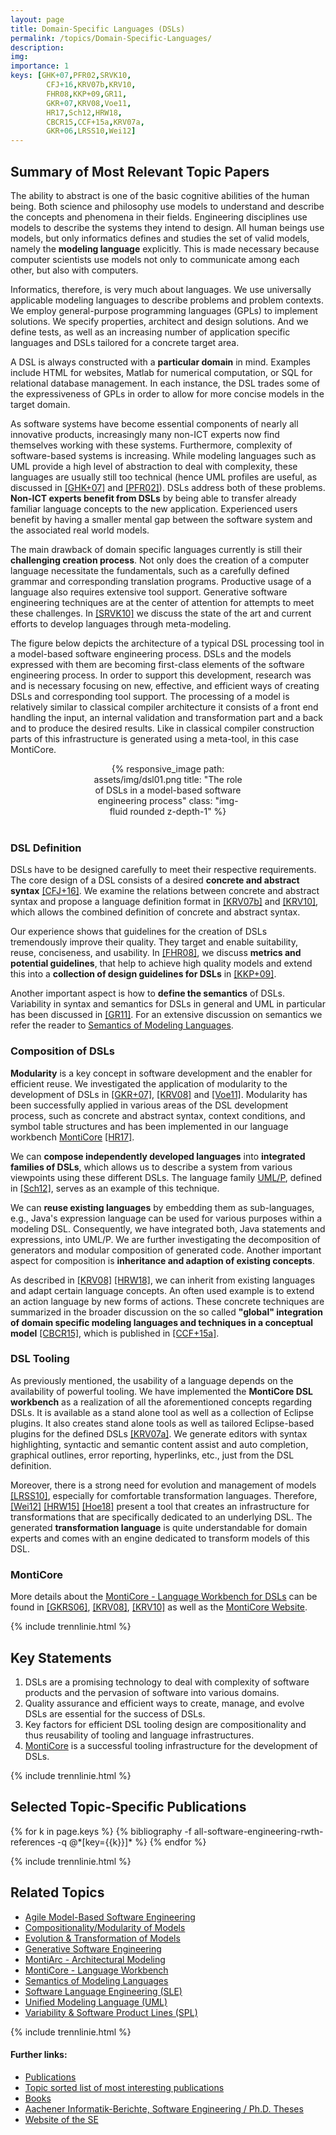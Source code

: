 ```yaml
---
layout: page
title: Domain-Specific Languages (DSLs)
permalink: /topics/Domain-Specific-Languages/
description: 
img: 
importance: 1
keys: [GHK+07,PFR02,SRVK10,
        CFJ+16,KRV07b,KRV10,
        FHR08,KKP+09,GR11,
        GKR+07,KRV08,Voe11,
        HR17,Sch12,HRW18,
        CBCR15,CCF+15a,KRV07a,
        GKR+06,LRSS10,Wei12]
---
```


## Summary of Most Relevant Topic Papers

The ability to abstract is one of the basic cognitive abilities of the human
being. Both science and philosophy use models to
understand and describe the concepts and phenomena in their fields. Engineering
disciplines use models to describe the systems they intend to design.
All human beings use
models, but only informatics defines and studies the set of valid models,
namely the **modeling language** explicitly.
This is made necessary because computer
scientists use models not only to communicate among each other, but also with
computers.

Informatics, therefore, is very much about languages. We use
universally applicable modeling languages to describe problems and problem
contexts. We employ general-purpose programming languages (GPLs) to
implement solutions. We specify properties, architect and design solutions.
And we define tests, as well as an increasing number of application specific
languages and DSLs tailored for a concrete target area.

A DSL is always constructed with a **particular domain** in mind. Examples include
HTML for websites, Matlab for numerical computation, or SQL for relational
database management. In each instance, the DSL trades some of the expressiveness
of GPLs in order to allow for more concise models in the target domain.

As software systems have become essential components of nearly all
innovative products, increasingly many non-ICT experts now find themselves
working with these systems. Furthermore, complexity of software-based
systems is increasing.
While modeling languages such as UML provide a high level of abstraction to
deal with complexity, these languages are usually still too technical (hence
UML profiles are useful, as discussed in [[GHK+07]](#GHK+07) and [[PFR02]](#PFR02)).
DSLs address both of these problems. **Non-ICT experts benefit from DSLs**
by
being able to transfer already familiar language concepts to the new
application. Experienced users benefit by having a smaller mental gap
between the software system and the associated real world models.

The main drawback of domain specific languages currently is still their
**challenging creation process**. Not only does the creation of a computer
language
necessitate the fundamentals, such as a carefully defined grammar and
corresponding translation programs. Productive usage of a language also
requires
extensive tool support. Generative software engineering techniques are at the
center of attention for attempts to meet these challenges. In [[SRVK10]](#SRVK10) we
discuss the state of the art and current efforts to develop languages through
meta-modeling.

The figure below depicts the architecture of a typical DSL processing tool
in a model-based software engineering
process. DSLs and the models expressed with them are becoming first-class
elements of the software engineering process. In order to support this
development, research was and is necessary focusing on new, effective, and efficient ways
of creating DSLs and corresponding tool support.
The processing of a model is relatively similar to classical compiler
architecture it consists of a front end handling the input,
an internal validation and transformation part and a back and
to produce the desired results. Like in classical compiler construction
parts of this infrastructure is generated using a meta-tool, in this
case MontiCore.


<center>
<div class="row" style="width: 50%">
    <div class="col-sm mt-3 mt-md-0">
        {% responsive_image path: assets/img/dsl01.png 
        title: "The role of DSLs in a model-based software engineering process" 
        class: "img-fluid rounded z-depth-1" %}
    </div>
</div>
</center>
<br />

### DSL Definition

DSLs have to be designed carefully to meet their respective requirements. The
core design of a DSL consists of a desired **concrete and abstract syntax**
[[CFJ+16]](#CFJ+16). We examine the relations between concrete and abstract syntax
and propose a language definition format in [[KRV07b]](#KRV07b) and [[KRV10]](#KRV10),
which allows the combined definition of concrete and abstract syntax.

Our experience shows that guidelines for the creation of DSLs
tremendously improve their quality. They target and enable suitability,
reuse, conciseness, and usability. 
In [[FHR08]](#FHR08), we discuss **metrics and potential guidelines**, that help to
achieve high quality models and extend this into a **collection of design
guidelines for DSLs** in [[KKP+09]](#KKP+09).

Another important aspect is how to **define the semantics** of DSLs.
Variability in syntax and semantics for DSLs in general
and UML in particular has been discussed in [[GR11]](#GR11).
For an extensive discussion on semantics we refer the reader to
[Semantics of Modeling Languages](/topics/Semantics).


### Composition of DSLs

**Modularity** is a key concept in software development and the enabler for
efficient reuse. We investigated the application of modularity to the
development of DSLs in [[GKR+07]](#GKR+07), [[KRV08]](#KRV08) and [[Voe11]](#Voe11).
Modularity has been successfully applied in various areas of the DSL
development process, such as concrete and abstract syntax, context
conditions, and symbol table structures and has been implemented in our
language workbench [MontiCore](/topics/MontiCore) [[HR17]](#HR17).

We can **compose independently developed languages** into **integrated families of
DSLs**, which allows us to describe a system from various viewpoints using these
different DSLs. The language family [UML/P](/topics/UML-P),
defined in [[Sch12]](#Sch12), serves as an
example of this technique.

We can **reuse existing languages** by embedding them as sub-languages, e.g.,
Java's
expression language can be used for various purposes within a modeling DSL.
Consequently, we have integrated both, Java statements and expressions,
into UML/P. We are further investigating the decomposition of generators and
modular composition of generated code.
Another important aspect for composition is **inheritance
and adaption of existing concepts**.

As described in [[KRV08]](#KRV08) [[HRW18]](#HRW18), we can inherit from existing languages and
adapt certain language concepts. An often used example is to extend an action
language by new forms of actions.
These concrete techniques are summarized in the broader discussion on the so
called **"global" integration of domain specific modeling languages and
techniques in a conceptual model** [[CBCR15]](#CBCR15), which is published in
[[CCF+15a]](#CCF+15a).


### DSL Tooling

As previously mentioned, the usability of a language depends on the
availability of powerful tooling. We have implemented the
**MontiCore DSL workbench**
as a realization of all the aforementioned concepts regarding
DSLs. It is available as a stand alone tool as well as a collection of
Eclipse plugins. It also creates stand alone tools as well as tailored
Eclipse-based plugins for the defined DSLs [[KRV07a]](#KRV07a). We generate
editors with syntax highlighting, syntactic and semantic content assist and
auto completion, graphical outlines, error reporting, hyperlinks, etc., just
from the DSL definition. 

Moreover, there is a strong need for evolution and management of models [[LRSS10]](#LRSS10),
especially for comfortable transformation languages.
Therefore, [[Wei12]](#Wei12) [[HRW15]](#HRW15) [[Hoe18]](#Hoe18) present a tool that creates an
infrastructure for transformations that are specifically dedicated to an
underlying DSL. The generated **transformation language** is quite understandable
for domain experts and comes with an engine dedicated to transform models of
this DSL.


### MontiCore

More details about the [MontiCore - Language Workbench for DSLs](/topics/MontiCore) 
can be found in 
[[GKRS06]](#GKRS06), [[KRV08]](#KRV08), [[KRV10]](#KRV10) as well as the 
[MontiCore Website](http://www.monticore.de/).


{% include trennlinie.html %}

## Key Statements
1. DSLs are a promising technology to deal with complexity of software products 
and the pervasion of software into various domains.
2. Quality assurance and efficient ways to create, manage, and evolve DSLs are 
essential for the success of DSLs.
3. Key factors for efficient DSL tooling design are compositionality and thus 
reusability of tooling and language infrastructures.
4. [MontiCore](/topics/MontiCore) is a successful tooling infrastructure for the 
development of DSLs.

{% include trennlinie.html %}

## Selected Topic-Specific Publications

<div class="publications">
  {% for k in page.keys %}
    {% bibliography -f all-software-engineering-rwth-references -q @*[key={{k}}]* %}
  {% endfor %}
</div>

{% include trennlinie.html %}

## Related Topics
- [Agile Model-Based Software Engineering](/topics/Agile-MBSE)
- [Compositionality/Modularity of Models](/topics/Compositionality)
- [Evolution & Transformation of Models](/topics/Evolution)
- [Generative Software Engineering](/topics/Generative-SE)
- [MontiArc - Architectural Modeling](/topics/Software-Architecture)
- [MontiCore - Language Workbench](/topics/MontiCore)
- [Semantics of Modeling Languages](/topics/Semantics)
- [Software Language Engineering (SLE)](/topics/Language-Engineering)
- [Unified Modeling Language (UML)](/topics/Unified-Modeling-Language)
- [Variability & Software Product Lines (SPL)](/topics/Variability)

{% include trennlinie.html %}

#### Further links:

- [Publications](/publications)
- [Topic sorted list of most interesting publications](/topics)
- [Books](/books)
- [Aachener Informatik-Berichte, Software Engineering / Ph.D. Theses](/phdtheses)
- [Website of the SE](https://www.se-rwth.de)
